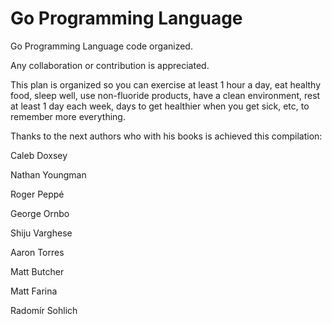 # Go Programming Language

Go Programming Language code organized.

Any collaboration or contribution is appreciated.

This plan is organized so you can exercise at least 1 hour a day, eat healthy food, sleep well, use non-fluoride products, have a clean environment, rest at least 1 day each week, days to get healthier when you get sick, etc, to remember more everything.

Thanks to the next authors who with his books is achieved this compilation:

Caleb Doxsey

Nathan Youngman

Roger Peppé

George	Ornbo

Shiju Varghese

Aaron Torres

Matt Butcher

Matt Farina

Radomír Sohlich
